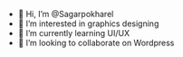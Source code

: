 - 👋 Hi, I’m @Sagarpokharel
- 👀 I’m interested in graphics designing
- 🌱 I’m currently learning UI/UX
- 💞️ I’m looking to collaborate on Wordpress
<!---
Sagarpokharel/Sagarpokharel is a ✨ special ✨ repository because its `README.md` (this file) appears on your GitHub profile.
You can click the Preview link to take a look at your changes.
--->
